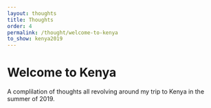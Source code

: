 ```yaml
---
layout: thoughts
title: Thoughts
order: 4
permalink: /thought/welcome-to-kenya
to_show: kenya2019
---
```


<h1>Welcome to Kenya</h1>

A complilation of thoughts all revolving around my trip to Kenya in the summer of 2019.
